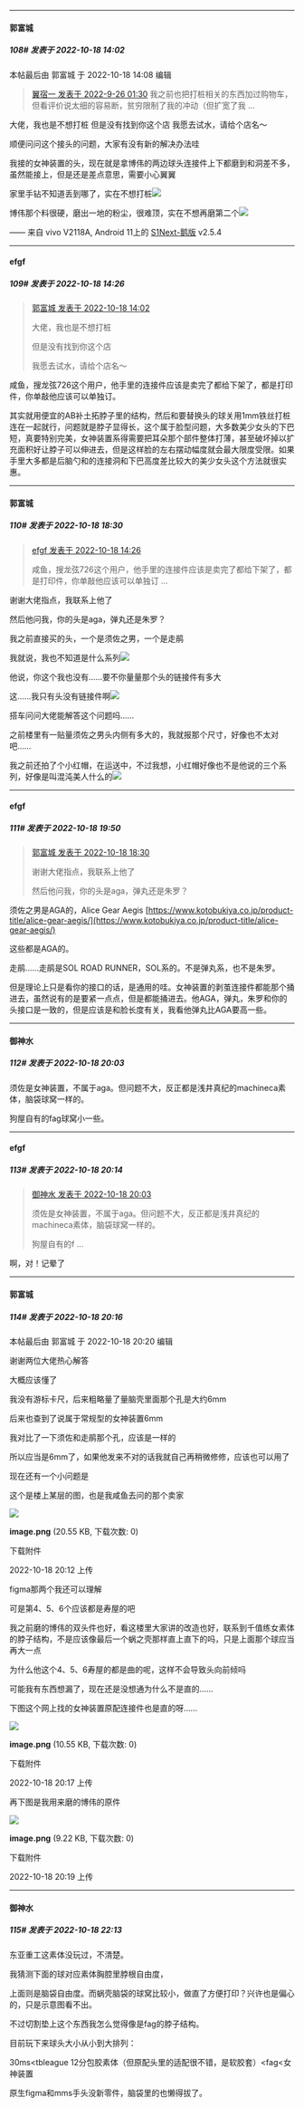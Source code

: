 

*****

####  郭富城  
##### 108#       发表于 2022-10-18 14:02

 本帖最后由 郭富城 于 2022-10-18 14:08 编辑 
<blockquote><a href="httphttps://bbs.saraba1st.com/2b/forum.php?mod=redirect&amp;goto=findpost&amp;pid=57649761&amp;ptid=2072109" target="_blank">翼宿一 发表于 2022-9-26 01:30</a>
我之前也把打桩相关的东西加过购物车，但看评价说太细的容易断，贫穷限制了我的冲动（但扩宽了我 ...</blockquote>
大佬，我也是不想打桩
但是没有找到你这个店
我愿去试水，请给个店名～

顺便问问这个接头的问题，大家有没有新的解决办法哇

我接的女神装置的头，现在就是拿博伟的两边球头连接件上下都磨到和洞差不多，虽然能接上，但是还是差点意思，需要小心翼翼

家里手钻不知道丢到哪了，实在不想打桩<img src="https://static.saraba1st.com/image/smiley/face2017/139.png" referrerpolicy="no-referrer">

博伟那个料很硬，磨出一地的粉尘，很难顶，实在不想再磨第二个<img src="https://static.saraba1st.com/image/smiley/face2017/152.png" referrerpolicy="no-referrer">

—— 来自 vivo V2118A, Android 11上的 [S1Next-鹅版](https://github.com/ykrank/S1-Next/releases) v2.5.4



*****

####  efgf  
##### 109#       发表于 2022-10-18 14:26

<blockquote><a href="httphttps://bbs.saraba1st.com/2b/forum.php?mod=redirect&amp;goto=findpost&amp;pid=57971244&amp;ptid=2072109" target="_blank">郭富城 发表于 2022-10-18 14:02</a>

大佬，我也是不想打桩

但是没有找到你这个店

我愿去试水，请给个店名～</blockquote>
咸鱼，搜龙弦726这个用户，他手里的连接件应该是卖完了都给下架了，都是打印件，你单敲他应该可以单独订。

其实就用便宜的AB补土拓脖子里的结构，然后和要替换头的球关用1mm铁丝打桩连在一起就行，问题就是脖子显得长，这个属于脸型问题，大多数美少女头的下巴短，真要特别完美，女神装置系得需要把耳朵那个部件整体打薄，甚至破坏掉以扩充面积好让脖子可以伸进去，但是这样脸的左右摆动幅度就会最大限度受限。如果手里大多都是后脑勺和的连接洞和下巴高度差比较大的美少女头这个方法就很实惠。



*****

####  郭富城  
##### 110#       发表于 2022-10-18 18:30

<blockquote><a href="httphttps://bbs.saraba1st.com/2b/forum.php?mod=redirect&amp;goto=findpost&amp;pid=57971722&amp;ptid=2072109" target="_blank">efgf 发表于 2022-10-18 14:26</a>

咸鱼，搜龙弦726这个用户，他手里的连接件应该是卖完了都给下架了，都是打印件，你单敲他应该可以单独订 ...</blockquote>
谢谢大佬指点，我联系上他了

然后他问我，你的头是aga，弹丸还是朱罗？

我之前直接买的头，一个是须佐之男，一个是走鹃

我就说，我也不知道是什么系列<img src="https://static.saraba1st.com/image/smiley/face2017/037.png" referrerpolicy="no-referrer">

他说，你这个我也没有……要不你量量那个头的链接件有多大

这……我只有头没有链接件啊<img src="https://static.saraba1st.com/image/smiley/face2017/152.png" referrerpolicy="no-referrer">

搭车问问大佬能解答这个问题吗……

之前楼里有一贴量须佐之男头内侧有多大的，我就报那个尺寸，好像也不太对吧……

我之前还拍了个小红帽，在运送中，不过我想，小红帽好像也不是他说的三个系列，好像是叫混沌美人什么的<img src="https://static.saraba1st.com/image/smiley/face2017/148.png" referrerpolicy="no-referrer">



*****

####  efgf  
##### 111#       发表于 2022-10-18 19:50

<blockquote><a href="httphttps://bbs.saraba1st.com/2b/forum.php?mod=redirect&amp;goto=findpost&amp;pid=57976338&amp;ptid=2072109" target="_blank">郭富城 发表于 2022-10-18 18:30</a>

谢谢大佬指点，我联系上他了

然后他问我，你的头是aga，弹丸还是朱罗？</blockquote>
须佐之男是AGA的，Alice Gear Aegis
[https://www.kotobukiya.co.jp/product-title/alice-gear-aegis/](https://www.kotobukiya.co.jp/product-title/alice-gear-aegis/)

这些都是AGA的。

走鹃……走鹃是SOL ROAD RUNNER，SOL系的。不是弹丸系，也不是朱罗。

但是理论上只是看你的接口的话，是通用的哇。女神装置的剥茧连接件都能那个捅进去，虽然说有的是要紧一点点，但是都能捅进去。他AGA，弹丸，朱罗和你的头接口是一致的，但是应该是和脸长度有关，我看他弹丸比AGA要高一些。



*****

####  御神水  
##### 112#       发表于 2022-10-18 20:03

须佐是女神装置，不属于aga。但问题不大，反正都是浅井真纪的machineca素体，脑袋球窝一样的。

狗屋自有的fag球窝小一些。



*****

####  efgf  
##### 113#       发表于 2022-10-18 20:14

<blockquote><a href="httphttps://bbs.saraba1st.com/2b/forum.php?mod=redirect&amp;goto=findpost&amp;pid=57977745&amp;ptid=2072109" target="_blank">御神水 发表于 2022-10-18 20:03</a>

须佐是女神装置，不属于aga。但问题不大，反正都是浅井真纪的machineca素体，脑袋球窝一样的。

狗屋自有的f ...</blockquote>
啊，对！记晕了

*****

####  郭富城  
##### 114#       发表于 2022-10-18 20:16

 本帖最后由 郭富城 于 2022-10-18 20:20 编辑 

谢谢两位大佬热心解答

大概应该懂了

我没有游标卡尺，后来粗略量了量脑壳里面那个孔是大约6mm

后来也查到了说属于常规型的女神装置6mm

我对比了一下须佐和走鹃那个孔，应该是一样的

所以应当是6mm了，如果他发来不对的话我就自己再稍微修修，应该也可以用了

现在还有一个小问题是

这个是楼上某层的图，也是我咸鱼去问的那个卖家

<img src="https://img.saraba1st.com/forum/202210/18/201234hqqaqj9zcp2zfgzd.png" referrerpolicy="no-referrer">

<strong>image.png</strong> (20.55 KB, 下载次数: 0)

下载附件

2022-10-18 20:12 上传

figma那两个我还可以理解

可是第4、5、6个应该都是寿屋的吧

我之前磨的博伟的双头件也好，看这楼里大家讲的改造也好，联系到千值练女素体的脖子结构，不是应该像最后一个蜗之壳那样直上直下的吗，只是上面那个球应当再大一点

为什么他这个4、5、6寿屋的都是曲的呢，这样不会导致头向前倾吗

可能我有东西想漏了，现在还是没想通为什么不是直的……

下图这个网上找的女神装置原配连接件也是直的呀……

<img src="https://img.saraba1st.com/forum/202210/18/201706igicm5m5fz1a57me.png" referrerpolicy="no-referrer">

<strong>image.png</strong> (10.55 KB, 下载次数: 0)

下载附件

2022-10-18 20:17 上传

再下图是我用来磨的博伟的原件

<img src="https://img.saraba1st.com/forum/202210/18/201927ihby10dp6ffhdtsc.png" referrerpolicy="no-referrer">

<strong>image.png</strong> (9.22 KB, 下载次数: 0)

下载附件

2022-10-18 20:19 上传



*****

####  御神水  
##### 115#       发表于 2022-10-18 22:13

东亚重工这素体没玩过，不清楚。

我猜测下面的球对应素体胸腔里脖根自由度，

上面则是脑袋自由度。而蜗壳脑袋的球窝比较小，做直了方便打印？兴许也是偏心的，只是示意图看不出。

不过切割垫上这个东西我怎么觉得像是fag的脖子结构。

目前玩下来球头大小从小到大排列：

30ms&lt;tbleague 12分包胶素体（但原配头里的适配很不错，是软胶套）&lt;fag&lt;女神装置

原生figma和mms手头没新零件，脑袋里的也懒得拔了。

